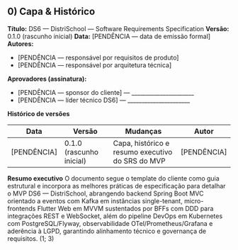 ## 0) Capa & Histórico

**Título:** DS6 — DistriSchool — Software Requirements Specification
**Versão:** 0.1.0 (rascunho inicial)
**Data:** [PENDÊNCIA — data de emissão formal]
**Autores:**
- [PENDÊNCIA — responsável por requisitos de produto]
- [PENDÊNCIA — responsável por arquitetura técnica]

**Aprovadores (assinatura):**
- [PENDÊNCIA — sponsor do cliente] — ______________________
- [PENDÊNCIA — líder técnico DS6] — ______________________

**Histórico de versões**

| Data | Versão | Mudanças | Autor |
| --- | --- | --- | --- |
| [PENDÊNCIA] | 0.1.0 (rascunho inicial) | Capa, histórico e resumo executivo do SRS do MVP | [PENDÊNCIA] |

**Resumo executivo**
O documento segue o template do cliente como guia estrutural e incorpora as melhores práticas de especificação para detalhar o MVP DS6 — DistriSchool, abrangendo backend Spring Boot MVC orientado a eventos com Kafka em instâncias single-tenant, micro-frontends Flutter Web em MVVM sustentados por BFFs com DDD para integrações REST e WebSocket, além do pipeline DevOps em Kubernetes com PostgreSQL/Flyway, observabilidade OTel/Prometheus/Grafana e aderência à LGPD, garantindo alinhamento técnico e governança de requisitos. (1; 3)
